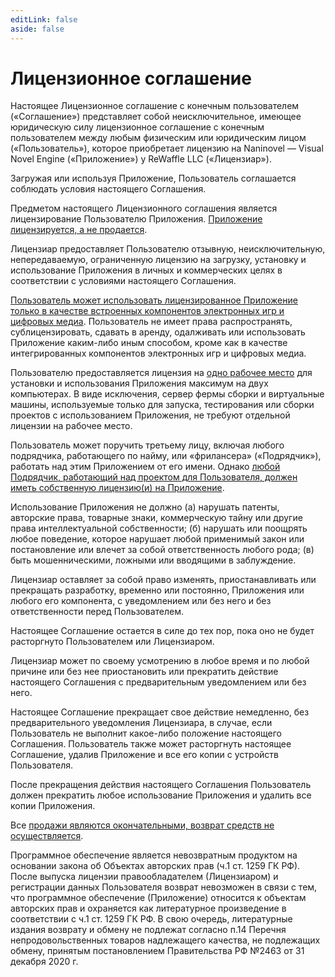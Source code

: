 ```yaml
---
editLink: false
aside: false
---
```


# Лицензионное соглашение

Настоящее Лицензионное соглашение с конечным пользователем («Соглашение») представляет собой неисключительное, имеющее юридическую силу лицензионное соглашение с конечным пользователем между любым физическим или юридическим лицом («Пользователь»), которое приобретает лицензию на Naninovel — Visual Novel Engine («Приложение») у ReWaffle LLC («Лицензиар»).

Загружая или используя Приложение, Пользователь соглашается соблюдать условия настоящего Соглашения.

Предметом настоящего Лицензионного соглашения является лицензирование Пользователю Приложения. <u>Приложение лицензируется, а не продается</u>.

Лицензиар предоставляет Пользователю отзывную, неисключительную, непередаваемую, ограниченную лицензию на загрузку, установку и использование Приложения в личных и коммерческих целях в соответствии с условиями настоящего Соглашения.

<u>Пользователь может использовать лицензированное Приложение только в качестве встроенных компонентов электронных игр и цифровых медиа</u>. Пользователь не имеет права распространять, сублицензировать, сдавать в аренду, одалживать или использовать Приложение каким-либо иным способом, кроме как в качестве интегрированных компонентов электронных игр и цифровых медиа.

Пользователю предоставляется лицензия на <u>одно рабочее место</u> для установки и использования Приложения максимум на двух компьютерах. В виде исключения, сервер фермы сборки и виртуальные машины, используемые только для запуска, тестирования или сборки проектов с использованием Приложения, не требуют отдельной лицензии на рабочее место.

Пользователь может поручить третьему лицу, включая любого подрядчика, работающего по найму, или «фрилансера» («Подрядчик»), работать над этим Приложением от его имени. Однако <u>любой Подрядчик, работающий над проектом для Пользователя, должен иметь собственную лицензию(и) на Приложение</u>.

Использование Приложения не должно (a) нарушать патенты, авторские права, товарные знаки, коммерческую тайну или другие права интеллектуальной собственности; (б) нарушать или поощрять любое поведение, которое нарушает любой применимый закон или постановление или влечет за собой ответственность любого рода; (в) быть мошенническими, ложными или вводящими в заблуждение.

Лицензиар оставляет за собой право изменять, приостанавливать или прекращать разработку, временно или постоянно, Приложения или любого его компонента, с уведомлением или без него и без ответственности перед Пользователем.

Настоящее Соглашение остается в силе до тех пор, пока оно не будет расторгнуто Пользователем или Лицензиаром.

Лицензиар может по своему усмотрению в любое время и по любой причине или без нее приостановить или прекратить действие настоящего Соглашения с предварительным уведомлением или без него.

Настоящее Соглашение прекращает свое действие немедленно, без предварительного уведомления Лицензиара, в случае, если Пользователь не выполнит какое-либо положение настоящего Соглашения. Пользователь также может расторгнуть настоящее Соглашение, удалив Приложение и все его копии с устройств Пользователя.

После прекращения действия настоящего Соглашения Пользователь должен прекратить любое использование Приложения и удалить все копии Приложения.

Все <u>продажи являются окончательными, возврат средств не осуществляется</u>.

Программное обеспечение является невозвратным продуктом на основании закона об Объектах авторских прав (ч.1 ст. 1259 ГК РФ). После выпуска лицензии правообладателем (Лицензиаром) и регистрации данных Пользователя возврат невозможен в связи с тем, что программное обеспечение (Приложение) относится к объектам авторских прав и охраняется как литературное произведение в соответствии с ч.1 ст. 1259 ГК РФ. В свою очередь, литературные издания возврату и обмену не подлежат согласно п.14 Перечня непродовольственных товаров надлежащего качества, не подлежащих обмену, принятым постановлением Правительства РФ №2463 от 31 декабря 2020 г.
